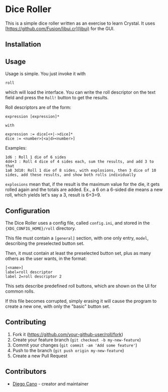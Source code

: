 # Dice Roller

This is a simple dice roller written as an exercise to learn Crystal.
It uses [https://github.com/Fusion/libui.cr](libui) for the GUI.

## Installation



## Usage

Usage is simple. You just invoke it with

    roll

which will load the interface. You can write the roll descriptor on the text field and press the `Roll!` button to get the results.

Roll descriptors are of the form:

    expression [expression]*

    with

    expression := dice[<+|->dice]*
    dice := <number>[<a|d><number>]

Examples: 

    1d6 : Roll 1 die of 6 sides
    4d4+3 : Roll 4 dice of 4 sides each, sum the results, and add 3 to that 
    1a8 3d10: Roll 1 die of 8 sides, with explosions, then 3 dice of 10 sides, add these results, and show both rolls individually

`explosions` mean that, if the result is the maximum value for the die, it gets rolled again and the totals are added. Ex., a 6 on a 6-sided die means a new roll, which yields let's say a 3, result is 6+3=9.

## Configuration

The Dice Roller uses a config file, called `config.ini`, and stored in the `{XDG_CONFIG_HOME}/roll` directory.

This file must contain a `[general]` section, with one only entry, `model`, describing the preselected button set.

Then, it must contain at least the preselected button set, plus as many others as the user wants, in the format:

    [<name>]
    label=roll descriptor
    label 2=roll descriptor 2

This sets describe predefined roll buttons, which are shown on the UI for common rolls.

If this file becomes corrupted, simply erasing it will cause the program to create a new one, with only the "basic" button set.

## Contributing

1. Fork it (<https://github.com/your-github-user/roll/fork>)
2. Create your feature branch (`git checkout -b my-new-feature`)
3. Commit your changes (`git commit -am 'Add some feature'`)
4. Push to the branch (`git push origin my-new-feature`)
5. Create a new Pull Request

## Contributors

- [Diego Cano](https://github.com/delkano) - creator and maintainer
